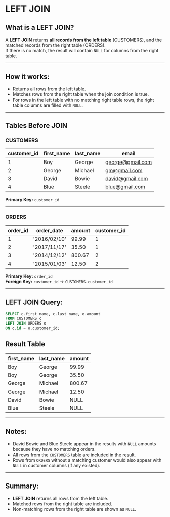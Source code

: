 # LEFT JOIN

## What is a LEFT JOIN?

A **LEFT JOIN** returns **all records from the left table** (CUSTOMERS), and the matched records from the right table (ORDERS).  
If there is no match, the result will contain `NULL` for columns from the right table.

---

## How it works:

- Returns all rows from the left table.
- Matches rows from the right table when the join condition is true.
- For rows in the left table with no matching right table rows, the right table columns are filled with `NULL`.

---

## Tables Before JOIN

### CUSTOMERS

| customer_id | first_name | last_name | email            |
| ----------- | ---------- | --------- | ---------------- |
| 1           | Boy        | George    | george@gmail.com |
| 2           | George     | Michael   | gm@gmail.com     |
| 3           | David      | Bowie     | david@gmail.com  |
| 4           | Blue       | Steele    | blue@gmail.com   |

**Primary Key:** `customer_id`

---

### ORDERS

| order_id | order_date   | amount | customer_id |
| -------- | ------------ | ------ | ----------- |
| 1        | '2016/02/10' | 99.99  | 1           |
| 2        | '2017/11/17' | 35.50  | 1           |
| 3        | '2014/12/12' | 800.67 | 2           |
| 4        | '2015/01/03' | 12.50  | 2           |

**Primary Key:** `order_id`  
**Foreign Key:** `customer_id` → `CUSTOMERS.customer_id`

---

## LEFT JOIN Query:

```sql
SELECT c.first_name, c.last_name, o.amount
FROM CUSTOMERS c
LEFT JOIN ORDERS o
ON c.id = o.customer_id;
```

## Result Table

| first_name | last_name | amount |
| ---------- | --------- | ------ |
| Boy        | George    | 99.99  |
| Boy        | George    | 35.50  |
| George     | Michael   | 800.67 |
| George     | Michael   | 12.50  |
| David      | Bowie     | NULL   |
| Blue       | Steele    | NULL   |

---

## Notes:

- David Bowie and Blue Steele appear in the results with `NULL` amounts because they have no matching orders.
- All rows from the `CUSTOMERS` table are included in the result.
- Rows from `ORDERS` without a matching customer would also appear with `NULL` in customer columns (if any existed).

---

## Summary:

- **LEFT JOIN** returns all rows from the left table.
- Matched rows from the right table are included.
- Non-matching rows from the right table are shown as `NULL`.
